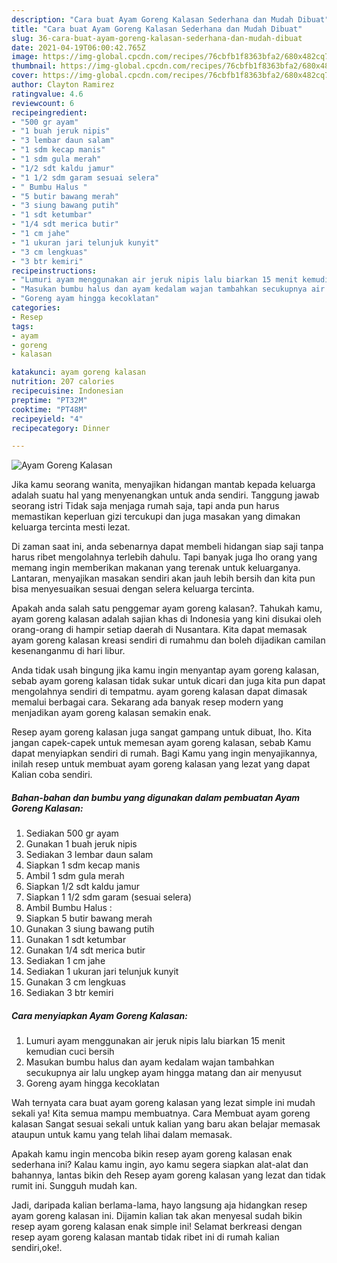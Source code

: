 ```yaml
---
description: "Cara buat Ayam Goreng Kalasan Sederhana dan Mudah Dibuat"
title: "Cara buat Ayam Goreng Kalasan Sederhana dan Mudah Dibuat"
slug: 36-cara-buat-ayam-goreng-kalasan-sederhana-dan-mudah-dibuat
date: 2021-04-19T06:00:42.765Z
image: https://img-global.cpcdn.com/recipes/76cbfb1f8363bfa2/680x482cq70/ayam-goreng-kalasan-foto-resep-utama.jpg
thumbnail: https://img-global.cpcdn.com/recipes/76cbfb1f8363bfa2/680x482cq70/ayam-goreng-kalasan-foto-resep-utama.jpg
cover: https://img-global.cpcdn.com/recipes/76cbfb1f8363bfa2/680x482cq70/ayam-goreng-kalasan-foto-resep-utama.jpg
author: Clayton Ramirez
ratingvalue: 4.6
reviewcount: 6
recipeingredient:
- "500 gr ayam"
- "1 buah jeruk nipis"
- "3 lembar daun salam"
- "1 sdm kecap manis"
- "1 sdm gula merah"
- "1/2 sdt kaldu jamur"
- "1 1/2 sdm garam sesuai selera"
- " Bumbu Halus "
- "5 butir bawang merah"
- "3 siung bawang putih"
- "1 sdt ketumbar"
- "1/4 sdt merica butir"
- "1 cm jahe"
- "1 ukuran jari telunjuk kunyit"
- "3 cm lengkuas"
- "3 btr kemiri"
recipeinstructions:
- "Lumuri ayam menggunakan air jeruk nipis lalu biarkan 15 menit kemudian cuci bersih"
- "Masukan bumbu halus dan ayam kedalam wajan tambahkan secukupnya air lalu ungkep ayam hingga matang dan air menyusut"
- "Goreng ayam hingga kecoklatan"
categories:
- Resep
tags:
- ayam
- goreng
- kalasan

katakunci: ayam goreng kalasan 
nutrition: 207 calories
recipecuisine: Indonesian
preptime: "PT32M"
cooktime: "PT48M"
recipeyield: "4"
recipecategory: Dinner

---
```



![Ayam Goreng Kalasan](https://img-global.cpcdn.com/recipes/76cbfb1f8363bfa2/680x482cq70/ayam-goreng-kalasan-foto-resep-utama.jpg)

Jika kamu seorang wanita, menyajikan hidangan mantab kepada keluarga adalah suatu hal yang menyenangkan untuk anda sendiri. Tanggung jawab seorang istri Tidak saja menjaga rumah saja, tapi anda pun harus memastikan keperluan gizi tercukupi dan juga masakan yang dimakan keluarga tercinta mesti lezat.

Di zaman  saat ini, anda sebenarnya dapat membeli hidangan siap saji tanpa harus ribet mengolahnya terlebih dahulu. Tapi banyak juga lho orang yang memang ingin memberikan makanan yang terenak untuk keluarganya. Lantaran, menyajikan masakan sendiri akan jauh lebih bersih dan kita pun bisa menyesuaikan sesuai dengan selera keluarga tercinta. 



Apakah anda salah satu penggemar ayam goreng kalasan?. Tahukah kamu, ayam goreng kalasan adalah sajian khas di Indonesia yang kini disukai oleh orang-orang di hampir setiap daerah di Nusantara. Kita dapat memasak ayam goreng kalasan kreasi sendiri di rumahmu dan boleh dijadikan camilan kesenanganmu di hari libur.

Anda tidak usah bingung jika kamu ingin menyantap ayam goreng kalasan, sebab ayam goreng kalasan tidak sukar untuk dicari dan juga kita pun dapat mengolahnya sendiri di tempatmu. ayam goreng kalasan dapat dimasak memalui berbagai cara. Sekarang ada banyak resep modern yang menjadikan ayam goreng kalasan semakin enak.

Resep ayam goreng kalasan juga sangat gampang untuk dibuat, lho. Kita jangan capek-capek untuk memesan ayam goreng kalasan, sebab Kamu dapat menyiapkan sendiri di rumah. Bagi Kamu yang ingin menyajikannya, inilah resep untuk membuat ayam goreng kalasan yang lezat yang dapat Kalian coba sendiri.

<!--inarticleads1-->

##### Bahan-bahan dan bumbu yang digunakan dalam pembuatan Ayam Goreng Kalasan:

1. Sediakan 500 gr ayam
1. Gunakan 1 buah jeruk nipis
1. Sediakan 3 lembar daun salam
1. Siapkan 1 sdm kecap manis
1. Ambil 1 sdm gula merah
1. Siapkan 1/2 sdt kaldu jamur
1. Siapkan 1 1/2 sdm garam (sesuai selera)
1. Ambil  Bumbu Halus :
1. Siapkan 5 butir bawang merah
1. Gunakan 3 siung bawang putih
1. Gunakan 1 sdt ketumbar
1. Gunakan 1/4 sdt merica butir
1. Sediakan 1 cm jahe
1. Sediakan 1 ukuran jari telunjuk kunyit
1. Gunakan 3 cm lengkuas
1. Sediakan 3 btr kemiri




<!--inarticleads2-->

##### Cara menyiapkan Ayam Goreng Kalasan:

1. Lumuri ayam menggunakan air jeruk nipis lalu biarkan 15 menit kemudian cuci bersih
1. Masukan bumbu halus dan ayam kedalam wajan tambahkan secukupnya air lalu ungkep ayam hingga matang dan air menyusut
1. Goreng ayam hingga kecoklatan




Wah ternyata cara buat ayam goreng kalasan yang lezat simple ini mudah sekali ya! Kita semua mampu membuatnya. Cara Membuat ayam goreng kalasan Sangat sesuai sekali untuk kalian yang baru akan belajar memasak ataupun untuk kamu yang telah lihai dalam memasak.

Apakah kamu ingin mencoba bikin resep ayam goreng kalasan enak sederhana ini? Kalau kamu ingin, ayo kamu segera siapkan alat-alat dan bahannya, lantas bikin deh Resep ayam goreng kalasan yang lezat dan tidak rumit ini. Sungguh mudah kan. 

Jadi, daripada kalian berlama-lama, hayo langsung aja hidangkan resep ayam goreng kalasan ini. Dijamin kalian tak akan menyesal sudah bikin resep ayam goreng kalasan enak simple ini! Selamat berkreasi dengan resep ayam goreng kalasan mantab tidak ribet ini di rumah kalian sendiri,oke!.

